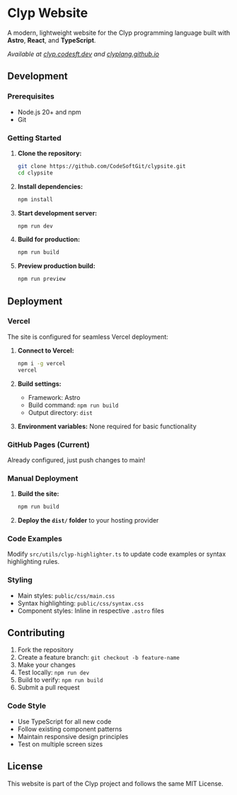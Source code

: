 # Clyp Website

A modern, lightweight website for the Clyp programming language built with **Astro**, **React**, and **TypeScript**.

*Available at [clyp.codesft.dev](https://clyp.codesft.dev) and [clyplang.github.io](https://clyplang.github.io)*

## Development

### Prerequisites

- Node.js 20+ and npm
- Git

### Getting Started

1. **Clone the repository:**
   ```bash
   git clone https://github.com/CodeSoftGit/clypsite.git
   cd clypsite
   ```

2. **Install dependencies:**
   ```bash
   npm install
   ```

3. **Start development server:**
   ```bash
   npm run dev
   ```

4. **Build for production:**
   ```bash
   npm run build
   ```

5. **Preview production build:**
   ```bash
   npm run preview
   ```

## Deployment

### Vercel

The site is configured for seamless Vercel deployment:

1. **Connect to Vercel:**
   ```bash
   npm i -g vercel
   vercel
   ```

2. **Build settings:**
   - Framework: Astro
   - Build command: `npm run build`
   - Output directory: `dist`

3. **Environment variables:** None required for basic functionality

### GitHub Pages (Current)
Already configured, just push changes to main!

### Manual Deployment

1. **Build the site:**
   ```bash
   npm run build
   ```

2. **Deploy the `dist/` folder** to your hosting provider

### Code Examples
Modify `src/utils/clyp-highlighter.ts` to update code examples or syntax highlighting rules.

### Styling
- Main styles: `public/css/main.css`
- Syntax highlighting: `public/css/syntax.css`
- Component styles: Inline in respective `.astro` files

## Contributing

1. Fork the repository
2. Create a feature branch: `git checkout -b feature-name`
3. Make your changes
4. Test locally: `npm run dev`
5. Build to verify: `npm run build`
6. Submit a pull request

### Code Style

- Use TypeScript for all new code
- Follow existing component patterns
- Maintain responsive design principles
- Test on multiple screen sizes

## License

This website is part of the Clyp project and follows the same MIT License.
